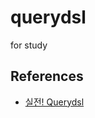 # querydsl
for study

## References
* [실전! Querydsl](https://www.inflearn.com/course/querydsl-%EC%8B%A4%EC%A0%84)
